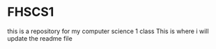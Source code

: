 # FHSCS1
this is a repository for my computer science 1 class
This is where i will update the readme file
